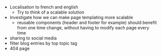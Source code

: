 * Localisation to french and english
   * Try to think of a scalable solution
* Investigate how we can make page templating more scalable
   * reusable components (header and footer for example) should benefit from one time change, without having to modify each page every time
* sharing to social media
* filter blog entries by top topic tag
* 404 page
